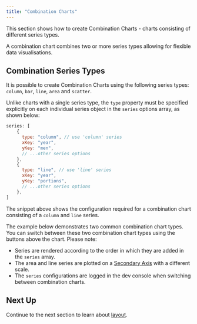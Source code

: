 ```yaml
---
title: "Combination Charts"
---
```


This section shows how to create Combination Charts - charts consisting of different series types.

A combination chart combines two or more series types allowing for flexible data visualisations.

## Combination Series Types

It is possible to create Combination Charts using the following series types: `column`, `bar`, `line`, `area` and `scatter`.

Unlike charts with a single series type, the `type` property must be specified explicitly on each individual series object in the `series` options array, as shown below:

```js
series: [
    {
      type: "column", // use 'column' series
      xKey: "year",
      yKey: "men",
      // ...other series options
    },
    {
      type: "line", // use 'line' series
      xKey: "year",
      yKey: "portions",
      // ...other series options
    },
]
```

The snippet above shows the configuration required for a combination chart consisting of a `column` and `line` series.

The example below demonstrates two common combination chart types. You can switch between these two combination chart types using the buttons above the chart. Please note:

- Series are rendered according to the order in which they are added in the `series` array.
- The area and line series are plotted on a [Secondary Axis](../axes/#multiple-axes-in-a-single-direction) with a different scale.
- The `series` configurations are logged in the dev console when switching between combination charts.

<chart-example title='Combination Charts' name='combination' type='generated'></chart-example>

## Next Up

Continue to the next section to learn about [layout](../layout/).
